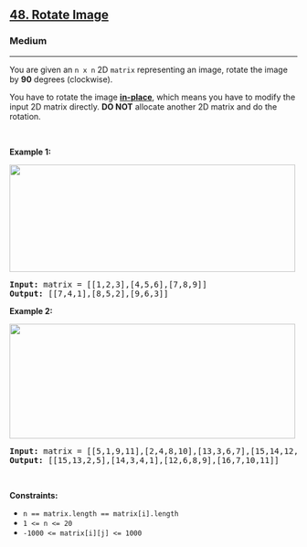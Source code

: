 <h2><a href="https://leetcode.com/problems/rotate-image/">48. Rotate Image</a></h2><h3>Medium</h3><hr><div style="user-select: auto;"><p style="user-select: auto;">You are given an <code style="user-select: auto;">n x n</code> 2D <code style="user-select: auto;">matrix</code> representing an image, rotate the image by <strong style="user-select: auto;">90</strong> degrees (clockwise).</p>

<p style="user-select: auto;">You have to rotate the image <a href="https://en.wikipedia.org/wiki/In-place_algorithm" target="_blank" style="user-select: auto;"><strong style="user-select: auto;">in-place</strong></a>, which means you have to modify the input 2D matrix directly. <strong style="user-select: auto;">DO NOT</strong> allocate another 2D matrix and do the rotation.</p>

<p style="user-select: auto;">&nbsp;</p>
<p style="user-select: auto;"><strong style="user-select: auto;">Example 1:</strong></p>
<img alt="" src="https://assets.leetcode.com/uploads/2020/08/28/mat1.jpg" style="width: 500px; height: 188px; user-select: auto;">
<pre style="user-select: auto;"><strong style="user-select: auto;">Input:</strong> matrix = [[1,2,3],[4,5,6],[7,8,9]]
<strong style="user-select: auto;">Output:</strong> [[7,4,1],[8,5,2],[9,6,3]]
</pre>

<p style="user-select: auto;"><strong style="user-select: auto;">Example 2:</strong></p>
<img alt="" src="https://assets.leetcode.com/uploads/2020/08/28/mat2.jpg" style="width: 500px; height: 201px; user-select: auto;">
<pre style="user-select: auto;"><strong style="user-select: auto;">Input:</strong> matrix = [[5,1,9,11],[2,4,8,10],[13,3,6,7],[15,14,12,16]]
<strong style="user-select: auto;">Output:</strong> [[15,13,2,5],[14,3,4,1],[12,6,8,9],[16,7,10,11]]
</pre>

<p style="user-select: auto;">&nbsp;</p>
<p style="user-select: auto;"><strong style="user-select: auto;">Constraints:</strong></p>

<ul style="user-select: auto;">
	<li style="user-select: auto;"><code style="user-select: auto;">n == matrix.length == matrix[i].length</code></li>
	<li style="user-select: auto;"><code style="user-select: auto;">1 &lt;= n &lt;= 20</code></li>
	<li style="user-select: auto;"><code style="user-select: auto;">-1000 &lt;= matrix[i][j] &lt;= 1000</code></li>
</ul>
</div>